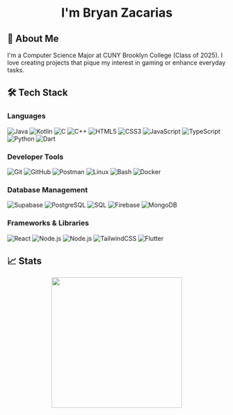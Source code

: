 <h1 align=center>I'm Bryan Zacarias</h1>

## 👋 About Me

I'm a Computer Science Major at CUNY Brooklyn College (Class of 2025). I love creating projects that pique my interest in gaming or enhance everyday tasks.

## 🛠️ Tech Stack

### Languages

<p>
  <img alt="Java" src="https://img.shields.io/badge/Java-ED8B00?style=for-the-badge&logo=openjdk&logoColor=white" />
  <img alt="Kotlin" src="https://img.shields.io/badge/kotlin-aa4fff?style=for-the-badge&logo=kotlin&logoColor=white" />
  <img alt="C" src="https://img.shields.io/badge/C-00599C?style=for-the-badge&logo=C&logoColor=white" />
  <img alt="C++" src="https://img.shields.io/badge/C++-00599C?style=for-the-badge&logo=C%2B%2B&logoColor=white" />
  <img alt="HTML5" src="https://img.shields.io/badge/HTML5-E34F26?style=for-the-badge&logo=html5&logoColor=white" />
  <img alt="CSS3" src="https://img.shields.io/badge/CSS3-1572B6?style=for-the-badge&logo=css3&logoColor=white" />
  <img alt="JavaScript" src="https://img.shields.io/badge/JavaScript-F7DF1E?style=for-the-badge&logo=javascript&logoColor=black" />
  <img alt="TypeScript" src="https://img.shields.io/badge/TypeScript-3178C6?style=for-the-badge&logo=Typescript&logoColor=white" />
  <img alt="Python" src="https://img.shields.io/badge/Python-3776AB?style=for-the-badge&logo=python&logoColor=white" />
  <img alt="Dart" src="https://img.shields.io/badge/dart-0175C2?style=for-the-badge&logo=dart&logoColor=white" />
</p>

### Developer Tools

<p>
  <img alt="Git" src="https://img.shields.io/badge/Git-F05032?style=for-the-badge&logo=git&logoColor=white" />
  <img alt="GitHub" src="https://img.shields.io/badge/GitHub-100000?style=for-the-badge&logo=github&logoColor=white" />
  <img alt="Postman" src="https://img.shields.io/badge/Postman-FF6C37?style=for-the-badge&logo=postman&logoColor=white" />
  <img alt="Linux" src="https://img.shields.io/badge/linux-FCC624?style=for-the-badge&logo=linux&logoColor=white" />
  <img alt="Bash" src="https://img.shields.io/badge/Bash-4EAA25?style=for-the-badge&logo=gnubash&logoColor=white" />
  <img alt="Docker" src="https://img.shields.io/badge/docker-257bd6?style=for-the-badge&logo=docker&logoColor=white"/>
</p>

### Database Management

<p>
  <img alt='Supabase' src='https://shields.io/badge/supabase-black?logo=supabase&style=for-the-badge' />
  <img alt="PostgreSQL" src="https://img.shields.io/badge/postgresql-4169e1?style=for-the-badge&logo=postgresql&logoColor=white" />
  <img alt="SQL" src="https://img.shields.io/badge/SQL-003B57?style=for-the-badge&logo=sqlite&logoColor=white" />
  <img alt="Firebase" src="https://img.shields.io/badge/Firebase-FFCA28?style=for-the-badge&logo=firebase&logoColor=black" />
  <img alt='MongoDB' src='https://img.shields.io/badge/-MongoDB-13aa52?style=for-the-badge&logo=mongodb&logoColor=white' />
</p>

### Frameworks & Libraries

<p>
  <img alt="React" src="https://img.shields.io/badge/React-20232A?style=for-the-badge&logo=react&logoColor=61DAFB" />
  <img alt="Node.js" src="https://img.shields.io/badge/Node.js-43853D?style=for-the-badge&logo=node.js&logoColor=white" />
  <img alt="Node.js" src="https://img.shields.io/badge/Express-43853D?style=for-the-badge&logo=express&logoColor=white" />
  <img alt="TailwindCSS" src="https://img.shields.io/badge/Tailwind_CSS-38B2AC?style=for-the-badge&logo=tailwind-css&logoColor=white" />
  <img alt="Flutter" src="https://img.shields.io/badge/flutter-02569B?style=for-the-badge&logo=flutter&logoColor=white" />
</p>

## 📈 Stats

<div align="center">
  <img src="https://github-readme-stats.vercel.app/api/top-langs/?username=Bzacarias03&theme=dark&layout=compact&hide_border=true&title_color=ff69b4&text_color=9f9f9f&bg_color=0d1117" 
       width="300px" />
</div>
